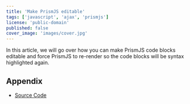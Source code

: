 ```yaml
---
title: 'Make PrismJS editable'
tags: ['javascript', 'ajax', 'prismjs']
license: 'public-domain'
published: false
cover_image: 'images/cover.jpg'
---
```


In this article, we will go over how you can make PrismJS code blocks editable and force PrismJS to re-render so the code
blocks will be syntax highlighted again.


## Appendix

- [Source Code](https://gitlab.com/hmajid2301/articles/-/blob/master/23.%20React%20Hooks%2C%20Context%20%26%20Local%20Storage/source_code)